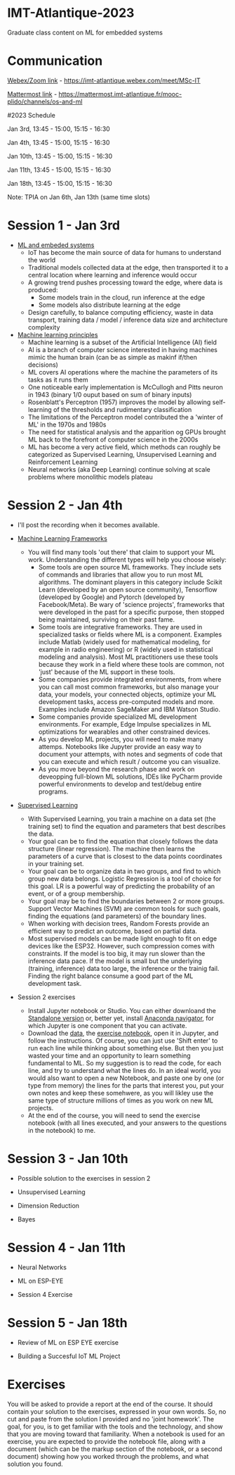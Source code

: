# IMT-Atlantique-2023
Graduate class content on ML for embedded systems

# Communication

[Webex/Zoom link](https://imt-atlantique.webex.com/meet/MSc-IT) -  https://imt-atlantique.webex.com/meet/MSc-IT

[Mattermost link](https://mattermost.imt-atlantique.fr/mooc-plido/channels/os-and-ml) - https://mattermost.imt-atlantique.fr/mooc-plido/channels/os-and-ml


#2023 Schedule

Jan 3rd, 13:45 - 15:00, 15:15 - 16:30

Jan 4th, 13:45 - 15:00, 15:15 - 16:30

Jan 10th, 13:45 - 15:00, 15:15 - 16:30

Jan 11th, 13:45 - 15:00, 15:15 - 16:30

Jan 18th, 13:45 - 15:00, 15:15 - 16:30

Note: TPIA on Jan 6th, Jan 13th (same time slots)

# Session 1 - Jan 3rd

* [ML and embeded systems](https://jhenry-github.github.io/Iot-ml-2022slides/slides_ml-iot1/#/2)
	* IoT has become the main source of data for humans to understand the world
	* Traditional models collected data at the edge, then transported it to a central location where learning and inference would occur
	* A growing trend pushes processing toward the edge, where data is produced:
		* Some models train in the cloud, run inference at the edge
		* Some models also distribute learning at the edge
	* Design carefully, to balance computing efficiency, waste in data transport, training data / model / inference data size and architecture complexity
* [Machine learning principles](https://jhenry-github.github.io/Iot-ml-2022slides/slides_ml-iot1/#/23)
	* Machine learning is a subset of the Artificial Intelligence (AI) field
	* AI is a branch of computer science interested in having machines mimic the human brain (can be as simple as makinf if/then decisions)
	* ML covers AI operations where the machine the parameters of its tasks as it runs them
	* One noticeable early implementation is McCullogh and Pitts neuron in 1943 (binary 1/0 ouput based on sum of binary inputs)
	* Rosenblatt's Perceptron (1957) improves the model by allowing self-learning of the thresholds and rudimentary classification
	* The limitations of the Perceptron model contributed the a 'winter of ML' in the 1970s and 1980s
	* The need for statistical analysis and the apparition og GPUs brought ML back to the forefront of computer science in the 2000s
	* ML has become a very active field, which methods can roughly be categorized as Supervised Learning, Unsupervised Learning and Reinforcement Learning
	* Neural networks (aka Deep Learning) continue solving at scale problems where monolithic models plateau

  


  
# Session 2 - Jan 4th

* I'll post the recording when it becomes available.

* [Machine Learning Frameworks](https://jhenry-github.github.io/Iot-ml-2022slides/slides_ml-iot2/#/2)
	* You will find many tools 'out there' that claim to support your ML work. Understanding the different types will help you choose wisely:
		* Some tools are open source ML frameworks. They include sets of commands and libraries that allow you to run most ML algorithms. The dominant players in this category include Scikit Learn (developed by an open source community), Tensorflow (developed by Google) and Pytorch (developed by Facebook/Meta). Be wary of 'science projects', frameworks that were developed in the past for a specific purpose, then stopped being maintained, surviving on their past fame.
		* Some tools are integrative frameworks. They are used in specialized tasks or fields where ML is a component. Examples include Matlab (widely used for mathematical modeling, for example in radio engineering) or R (widely used in statistical modeling and analysis). Most ML practitioners use these tools because they work in a field where these tools are common, not 'just' because of the ML support in these tools.
		* Some companies provide integrated environments, from where you can call most common frameworks, but also manage your data, your models, your connected objects, optimize your ML development tasks, access pre-computed models and more. Examples include Amazon SageMaker and IBM Watson Studio.
		* Some companies provide specialized ML development environments. For example, Edge Impulse specializes in ML optimizations for wearables and other constrained devices.
		* As you develop ML projects, you will need to make many attemps. Notebooks like Jupyter provide an easy way to document your attempts, with notes and segments of code that you can execute and which result / outcome you can visualize.
		* As you move beyond the research phase and work on deveopping full-blown ML solutions, IDEs like PyCharm provide powerful environments to develop and test/debug entire programs.
* [Supervised Learning](https://jhenry-github.github.io/Iot-ml-2022slides/slides_ml-iot2/#/18)
	* With Supervised Learning, you train a machine on a data set (the training set) to find the equation and parameters that best describes the data.
	* Your goal can be to find the equation that closely follows the data structure (linear regression). The machine then learns the parameters of a curve that is closest to the data points coordinates in your training set.
	* Your goal can be to organize data in two groups, and find to which group new data belongs. Logistic Regression is a tool of choice for this goal. LR is a powerful way of predicting the probability of an event, or of a group membership.
	* Your goal may be to find the boundaries between 2 or more groups. Support Vector Machines (SVM) are common tools for such goals, finding the equations (and parameters) of the boundary lines.
	* When working with decision trees, Random Forests provide an efficient way to predict an outcome, based on partial data.
	* Most supervised models can be made light enough to fit on edge devices like the ESP32. However, such compression comes with constraints. If the model is too big, it may run slower than the inference data pace. If the model is small but the underlying (training, inference) data too large, the inference or the trainig fail. Finding the right balance consume a good part of the ML development task.

* Session 2 exercises
	* Install Jupyter notebook or Studio. You can either downloand the [Standalone version](https://jupyter.org/install) or, better yet, install [Anaconda navigator](https://anaconda.org/anaconda/anaconda-navigator), for which Jupyter is one component that you can activate. 
	* Download the [data](https://github.com/jhenry-github/Iot-ml-2022slides/blob/main/Exercises/unconv_MV_v5.csv), the [exercise notebook](https://github.com/jhenry-github/Iot-ml-2022slides/blob/main/Exercises/Supervised_exercises.ipynb), open it in Jupyter, and follow the instructions. Of course, you can just use 'Shift enter' to run each line while thinking about something else. But then you just wasted your time and an opportunity to learn something fundamental to ML. So my suggestion is to read the code, for each line, and try to understand what the lines do. In an ideal world, you would also want to open a new Notebook, and paste one by one (or type from memory) the lines for the parts that interest you, put your own notes and keep these somehwere, as you will likley use the same type of structure millions of times as you work on new ML projects.
	* At the end of the course, you will need to send the exercise notebook (with all lines executed, and your answers to the questions in the notebook) to me.





# Session 3 - Jan 10th

* Possible solution to the exercises in session 2

* Unsupervised Learning

* Dimension Reduction

* Bayes
 
# Session 4 - Jan 11th

* Neural Networks

* ML on ESP-EYE

* Session 4 Exercise


# Session 5 - Jan 18th

* Review of ML on ESP EYE exercise

* Building a Succesful IoT ML Project





# Exercises
You will be asked to provide a report at the end of the course. It should contain your solution to the exercises, expressed in your own words. So, no cut and paste from the solution I provided and no 'joint homework'. The goal, for you, is to get familiar with the tools and the technology, and show that you are moving toward that familiarity. When a notebook is used for an exercise, you are expected to provide the notebook file, along with a document (which can be the markup section of the notebook, or a second document) showing how you worked through the problems, and what solution you found.



